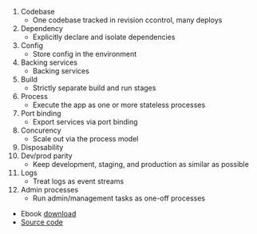 1. Codebase
    * One codebase tracked in revision ccontrol, many deploys
2. Dependency
    * Explicitly declare and isolate dependencies
3. Config
    * Store config in the environment
4. Backing services
    * Backing services
5. Build 
    * Strictly separate build and run stages
6. Process
    * Execute the app as one or more stateless processes
7. Port binding
    * Export services via port binding
8. Concurency
    * Scale out via the process model
9. Disposability
10. Dev/prod parity
    * Keep development, staging, and production as similar as possible
11. Logs
    * Treat logs as event streams
12. Admin processes
    * Run admin/management tasks as one-off processes

* Ebook [download](https://12factor.net/12factor.epub)
* [Source code](https://github.com/heroku/12factor)
